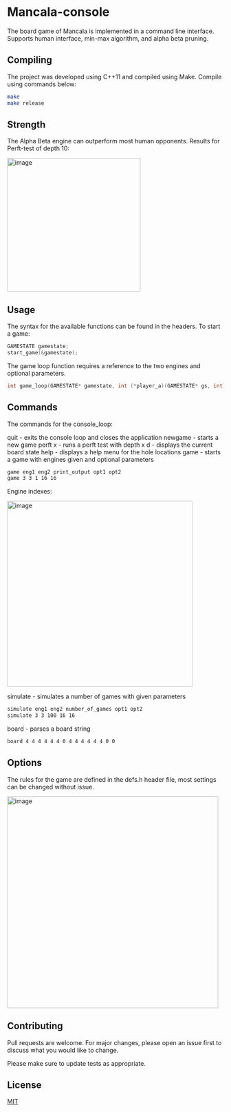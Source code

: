 # Mancala-console

The board game of Mancala is implemented in a command line interface. Supports human interface, min-max algorithm, and alpha beta pruning.

## Compiling
The project was developed using C++11 and compiled using Make. Compile using commands below:
```bash
make
make release
```

## Strength
The Alpha Beta engine can outperform most human opponents.
Results for Perft-test of depth 10:

<img width="310" alt="image" src="https://github.com/lunathanael/Mancala-console/assets/68858103/6d0c9bc2-470e-48dd-a7ef-cca4ec5981ac">

## Usage
The syntax for the available functions can be found in the headers. To start a game:
```C++
GAMESTATE gamestate;
start_game(&gamestate);
```
The game loop function requires a reference to the two engines and optional parameters.
``` C++
int game_loop(GAMESTATE* gamestate, int (*player_a)(GAMESTATE* gs, int), int (*player_b)(GAMESTATE* gs, int), bool print_output = false, int opt_A = -1, int opt_B = -1);
```

## Commands 
The commands for the console_loop:

quit - exits the console loop and closes the application
newgame - starts a new game
perft x - runs a perft test with depth x
d - displays the current board state
help - displays a help menu for the hole locations
game - starts a game with engines given and optional parameters
``` bash
game eng1 eng2 print_output opt1 opt2
game 3 3 1 16 16
```
Engine indexes:

<img width="431" alt="image" src="https://github.com/lunathanael/Mancala-console/assets/68858103/824e944f-e9e5-4fa2-98db-604fad90c6ce">

simulate - simulates a number of games with given parameters
``` bash
simulate eng1 eng2 number_of_games opt1 opt2
simulate 3 3 100 16 16
```
board - parses a board string
```bash
board 4 4 4 4 4 4 0 4 4 4 4 4 4 0 0
```
## Options
The rules for the game are defined in the defs.h header file, most settings can be changed without issue.

<img width="491" alt="image" src="https://github.com/lunathanael/Mancala-console/assets/68858103/c96d6d7d-07e5-42b2-8b5f-eab45bebc311">

## Contributing

Pull requests are welcome. For major changes, please open an issue first
to discuss what you would like to change.

Please make sure to update tests as appropriate.

## License

[MIT](https://choosealicense.com/licenses/mit/)
